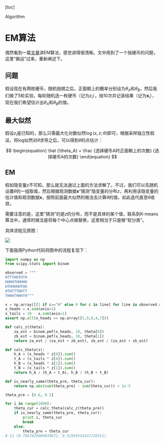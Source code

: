 <script type="text/x-mathjax-config">
MathJax.Hub.Config({
  TeX: { equationNumbers: { autoNumber: "AMS" } }
});
</script>
[toc]

<div id="tags">Algorithm</div>

# EM算法

偶然看到一篇[文章](http://www.nature.com/nbt/journal/v26/n8/full/nbt1406.html)讲EM算法，感觉讲得很清晰。文中用到了一个抛硬币的问题，这里“搬运”过来，重新阐述下。

## 问题

假设现在有两枚硬币，随机抛掷之后，正面朝上的概率分别设为$\theta_A$和$\theta_B$，然后我们做了5轮实验，每轮随机选一枚硬币（记为$z_i$），抛10次并记录结果（记为$\boldsymbol{x}_i$），现在我们希望估计出$\theta_A$和$\theta_B$的值。

## 最大似然

假设$z_i$是已知的，那么只需最大化对数似然$\log (x, z; \theta)$即可，根据采样独立性假设，将log似然对$\theta$求导之后，可以得到$\theta$的点估计：

$$
\begin{equation}
\hat {\theta_A} = \frac {选择硬币A时正面朝上的次数} {选择硬币A的次数}
\end{equation}
$$

## EM

假如隐变量$z$不可知，那么就无法通过上面的方法求解了。不过，我们可以先随机设置$\theta$的一组取值，然后根据观测数据$\boldsymbol{x}$“猜测”隐变量的分布$z$，再利用该隐变量的估计值和观测数据$\boldsymbol{x}$，按照前面最大似然的做法去计算$\theta$的值，如此迭代直至$\theta$收敛。

需要注意的是，这里“猜测”的是$z$的分布，而不是具体的某个值，联系到K-means算法中，通常的做法是将每个中心点做替换，这里相当于只是做“软分类”。

具体流程见原图：

![](http://www.nature.com/nbt/journal/v26/n8/images/nbt1406-F1.gif)

下面我用Python代码将图中的流程复现下：

```python
import numpy as np
from scipy.stats import binom

observed = """
HTTTHHTHTH
HHHHTHHHHH
HTHHHHHTHH
HTHTTTHHTT
THHHTHHHTH"""

x = np.array([[1 if c=="H" else 0 for c in line] for line in observed.strip().split()])
x_heads = x.sum(axis=1)
x_tails = 10 - x.sum(axis=1)
assert np.all(x_heads == np.array([5,9,8,4,7]))

def calc_z(theta):
    za_est = binom.pmf(x_heads, 10, theta[0])
    zb_est = binom.pmf(x_heads, 10, theta[1])
    return za_est / (za_est + zb_est), zb_est / (za_est + zb_est)

def calc_theta(z):
    h_A = (x_heads * z[0]).sum()
    t_A = (x_tails * z[0]).sum()
    h_B = (x_heads * z[1]).sum()
    t_B = (x_tails * z[1]).sum()
    return h_A / (h_A + t_A), h_B / (h_B + t_B)    

def is_nearly_same(theta_pre, theta_cur):
    return np.abs(sum(theta_pre) - sum(theta_cur)) < 1e-5

theta_pre = [0.6, 0.5]

for i in range(1000):
    theta_cur = calc_theta(calc_z(theta_pre))
    if is_nearly_same(theta_pre, theta_cur):
        print i, theta_cur
        break
    else:
        theta_pre = theta_cur
# 11 (0.7967829009034072, 0.51959543422720311)
```
